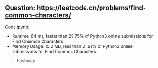 ## Question: https://leetcode.cn/problems/find-common-characters/

Code.ipynb:
* Runtime: 64 ms, faster than 29.75% of Python3 online submissions for Find Common Characters.
* Memory Usage: 15.2 MB, less than 21.91% of Python3 online submissions for Find Common Characters.
> hashmap

